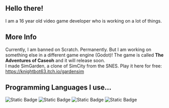 ## Hello there!
I am a 16 year old video game developer who is working on a lot of things.

## More Info
Currently, I am banned on Scratch. Permanently. But I am working on something else in a different game engine (Godot)! The game is called **The Adventures of Caseoh** and it will release soon.
<br>I made SimGarden, a clone of SimCity from the SNES. Play it here for free: https://knightbot63.itch.io/gardensim
## Programming Languages I use...
![Static Badge](https://img.shields.io/badge/-godot-blue?style=for-the-badge&logo=godot%20engine&logoColor=white&labelColor=black&color=blue)
![Static Badge](https://img.shields.io/badge/-Python-black?style=for-the-badge&logo=python&labelColor=black&color=black)
![Static Badge](https://img.shields.io/badge/-Javascript-black?style=for-the-badge&logo=javascript&labelColor=black&color=black)
![Static Badge](https://img.shields.io/badge/-html-black?style=for-the-badge&logo=html5&labelColor=black&color=black)
<br><br>
